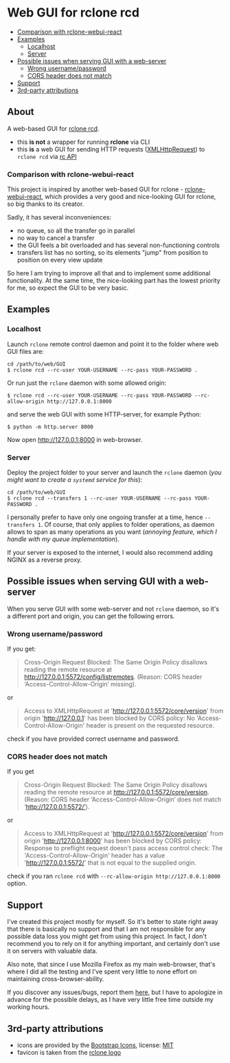 # Web GUI for rclone rcd

- [Comparison with rclone-webui-react](#comparison-with-rclone-webui-react)
- [Examples](#examples)
  - [Localhost](#localhost)
  - [Server](#server)
- [Possible issues when serving GUI with a web-server](#possible-issues-when-serving-gui-with-a-web-server)
  - [Wrong username/password](#wrong-usernamepassword)
  - [CORS header does not match](#cors-header-does-not-match)
- [Support](#support)
- [3rd-party attributions](#3rd-party-attributions)

## About

A web-based GUI for [rclone rcd](https://rclone.org/commands/rclone_rcd/).

- this **is not** a wrapper for running **rclone** via CLI
- this **is** a web GUI for sending HTTP requests ([XMLHttpRequest](https://developer.mozilla.org/en-US/docs/Web/API/XMLHttpRequest)) to `rclone rcd` via [rc API](https://rclone.org/rc/)

### Comparison with rclone-webui-react

This project is inspired by another web-based GUI for rclone - [rclone-webui-react](https://github.com/rclone/rclone-webui-react), which provides a very good and nice-looking GUI for rclone, so big thanks to its creator.

Sadly, it has several inconveniences:

- no queue, so all the transfer go in parallel
- no way to cancel a transfer
- the GUI feels a bit overloaded and has several non-functioning controls
- transfers list has no sorting, so its elements "jump" from position to position on every view update

So here I am trying to improve all that and to implement some additional functionality. At the same time, the nice-looking part has the lowest priority for me, so expect the GUI to be very basic.

## Examples

### Localhost

Launch `rclone` remote control daemon and point it to the folder where web GUI files are:

```
cd /path/to/web/GUI
$ rclone rcd --rc-user YOUR-USERNAME --rc-pass YOUR-PASSWORD .
```

Or run just the `rclone` daemon with some allowed origin:

```
$ rclone rcd --rc-user YOUR-USERNAME --rc-pass YOUR-PASSWORD --rc-allow-origin http://127.0.0.1:8000
```

and serve the web GUI with some HTTP-server, for example Python:

```
$ python -m http.server 8000
```

Now open http://127.0.0.1:8000 in web-browser.

### Server

Deploy the project folder to your server and launch the `rclone` daemon (*you might want to create a `systemd` service for this*):

```
cd /path/to/web/GUI
$ rclone rcd --transfers 1 --rc-user YOUR-USERNAME --rc-pass YOUR-PASSWORD .
```

I personally prefer to have only one ongoing transfer at a time, hence `--transfers 1`. Of course, that only applies to folder operations, as daemon allows to span as many operations as you want (*annoying feature, which I handle with my queue implementation*).

If your server is exposed to the internet, I would also recommend adding NGINX as a reverse proxy.

## Possible issues when serving GUI with a web-server

When you serve GUI with some web-server and not `rclone` daemon, so it's a different port and origin, you can get the following errors.

### Wrong username/password

If you get:

> Cross-Origin Request Blocked: The Same Origin Policy disallows reading the remote resource at http://127.0.0.1:5572/config/listremotes. (Reason: CORS header ‘Access-Control-Allow-Origin’ missing).

or

> Access to XMLHttpRequest at 'http://127.0.0.1:5572/core/version' from origin 'http://127.0.0.1' has been blocked by CORS policy: No 'Access-Control-Allow-Origin' header is present on the requested resource.

check if you have provided correct username and password.

### CORS header does not match

If you get

> Cross-Origin Request Blocked: The Same Origin Policy disallows reading the remote resource at http://127.0.0.1:5572/core/version. (Reason: CORS header ‘Access-Control-Allow-Origin’ does not match ‘http://127.0.0.1:5572/’).

or

> Access to XMLHttpRequest at 'http://127.0.0.1:5572/core/version' from origin 'http://127.0.0.1:8000' has been blocked by CORS policy: Response to preflight request doesn't pass access control check: The 'Access-Control-Allow-Origin' header has a value 'http://127.0.0.1:5572/' that is not equal to the supplied origin.

check if you ran `rclone rcd` with `--rc-allow-origin http://127.0.0.1:8000` option.

## Support

I've created this project mostly for myself. So it's better to state right away that there is basically no support and that I am not responsible for any possible data loss you might get from using this project. In fact, I don't recommend you to rely on it for anything important, and certainly don't use it on servers with valuable data.

Also note, that since I use Mozilla Firefox as my main web-browser, that's where I did all the testing and I've spent very little to none effort on maintaining cross-browser-ability.

If you discover any issues/bugs, report them [here](https://github.com/retifrav/rclone-rc-web-gui/issues), but I have to apologize in advance for the possible delays, as I have very little free time outside my working hours.

## 3rd-party attributions

- icons are provided by the [Bootstrap Icons](https://icons.getbootstrap.com/), license: [MIT](https://github.com/twbs/icons/blob/master/LICENSE.md)
- favicon is taken from the [rclone logo](https://rclone.org/img/logo_on_dark__horizontal_color.svg)
